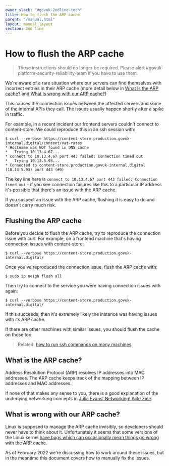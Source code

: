 ```yaml
---
owner_slack: "#govuk-2ndline-tech"
title: How to flush the ARP cache
parent: "/manual.html"
layout: manual_layout
section: 2nd line
---
```


# How to flush the ARP cache

> These instructions should no longer be required. Please alert #govuk-platform-security-reliability-team if you have to use them.

We're aware of a rare situation where our servers can find themselves with
incorrect entries in their ARP cache (more detail below in [What is the ARP
cache?](#what-is-the-arp-cache) and [What is wrong with our ARP cache?](#what-is-wrong-with-our-arp-cache))

This causes the connection issues between the affected servers and some of the
internal APIs they call. The issues usually happen shortly after a spike in
traffic.

For example, in a recent incident our frontend servers couldn't connect to
content-store. We could reproduce this in an ssh session with:

```
$ curl --verbose https://content-store.production.govuk-internal.digital/content/vat-rates
* Hostname was NOT found in DNS cache
*   Trying 10.13.4.67...
* connect to 10.13.4.67 port 443 failed: Connection timed out
*   Trying 10.13.5.93...
* Connected to content-store.production.govuk-internal.digital (10.13.5.93) port 443 (#0)
```

The key line here is `connect to 10.13.4.67 port 443 failed: Connection timed
out` - if you see connection failures like this to a particular IP address it's
possible that there's an issue with the ARP cache.

If you suspect an issue with the ARP cache, flushing it is easy to do and
doesn't carry much risk.

## Flushing the ARP cache

Before you decide to flush the ARP cache, try to reproduce the connection issue
with curl. For example, on a frontend machine that's having connection issues
with content-store:

```
$ curl --verbose https://content-store.production.govuk-internal.digital/
```

Once you've reproduced the connection issue, flush the ARP cache with:

```
$ sudo ip neigh flush all
```

Then try to connect to the service you were having connection issues with again:

```
$ curl --verbose https://content-store.production.govuk-internal.digital/
```

If this succeeds, then it's extremely likely the instance was having issues
with its ARP cache.

If there are other machines with similar issues, you should flush the cache on
those too.

> Related: [how to run ssh commands on many machines](/manual/howto-run-ssh-commands-on-many-machines.html)

## What is the ARP cache?

Address Resolution Protocol (ARP) resolves IP addresses into MAC addresses. The
ARP cache keeps track of the mapping between IP addresses and MAC addresses.

If none of that makes any sense to you, there is a good explanation of the
underlying networking concepts in [Julia Evans' Networking! Ack! Zine](https://jvns.ca/networking-zine.pdf).

## What is wrong with our ARP cache?

Linux is supposed to manage the ARP cache invisibly, so developers should never
have to think about it. Unfortunately it seems that some versions of the Linux
kernel [have bugs which can occasionally mean things go wrong with the ARP
cache](https://bugs.launchpad.net/ubuntu/+source/linux/+bug/1715812).

As of February 2022 we're discussing how to work around these issues, but in the
meantime this document covers how to manually fix the issues.
